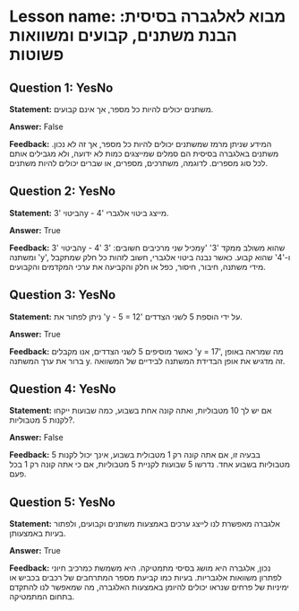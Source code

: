 # Lesson name: מבוא לאלגברה בסיסית: הבנת משתנים, קבועים ומשוואות פשוטות

## Question 1: YesNo

**Statement:** משתנים יכולים להיות כל מספר, אך אינם קבועים.

**Answer:** False

**Feedback:**
המידע שניתן מרמז שמשתנים יכולים להיות כל מספר, אך זה לא נכון. משתנים באלגברה בסיסית הם סמלים שמייצגים כמות לא ידועה, ולא מגבילים אותם לכל סוג מספרים. לדוגמה, משתרכים, מספרים, או שברים יכולים להיות משתנים.


## Question 2: YesNo

**Statement:** הביטוי '3y - 4' מייצג ביטוי אלגברי.

**Answer:** True

**Feedback:**
הביטוי '3y - 4' מכיל שני מרכיבים חשובים: '3y' שהוא משולב ממקד '3' ומשתנה 'y', ו-'4' שהוא קבוע. כאשר נבנה ביטוי אלגברי, חשוב לזהות כל חלק שמתקבל מידי משתנה, חיבור, חיסור, כפל או חלק והקביעה את ערכי המקדמים והקבועים.


## Question 3: YesNo

**Statement:** ניתן לפתור את 'y - 5 = 12' על ידי הוספת 5 לשני הצדדים.

**Answer:** True

**Feedback:**
כאשר מוסיפים 5 לשני הצדדים, אנו מקבלים 'y = 17', מה שמראה באופן ברור את ערך המשתנה y. זה מדגיש את אופן הבדידת המשתנה לבידיים של המשוואה.


## Question 4: YesNo

**Statement:** אם יש לך 10 מטבוליות, ואתה קונה אחת בשבוע, כמה שבועות ייקחו לקנות 5 מטבוליות?.

**Answer:** False

**Feedback:**
בבעיה זו, אם אתה קונה רק 1 מטבולית בשבוע, אינך יכול לקנות 5 מטבוליות בשבוע אחד. נדרשו 5 שבועות לקניית 5 מטבוליות, אם כי אתה קונה רק 1 בכל פעם.


## Question 5: YesNo

**Statement:** אלגברה מאפשרת לנו לייצג ערכים באמצעות משתנים וקבועים, ולפתור בעיות באמצעותן.

**Answer:** True

**Feedback:**
נכון, אלגברה היא מושג בסיסי מתמטיקה. היא משמשת כמרכיב חיוני לפתרון משוואות אלגבריות. בעיות כמו קביעת מספר המתרחבים של רכבים בכביש או ימיניות של פרחים שנראו יכולים להיומן באמצעות האלגברה, מה שמאפשר לנו להתקדם בתחום המתמטיקה.

